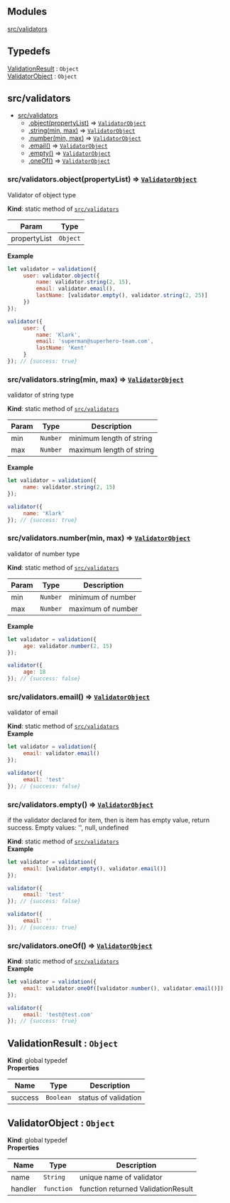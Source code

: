 ## Modules

<dl>
<dt><a href="#module_src/validators">src/validators</a></dt>
<dd></dd>
</dl>

## Typedefs

<dl>
<dt><a href="#ValidationResult">ValidationResult</a> : <code>Object</code></dt>
<dd></dd>
<dt><a href="#ValidatorObject">ValidatorObject</a> : <code>Object</code></dt>
<dd></dd>
</dl>

<a name="module_src/validators"></a>

## src/validators

* [src/validators](#module_src/validators)
    * [.object(propertyList)](#module_src/validators.object) ⇒ <code>[ValidatorObject](#ValidatorObject)</code>
    * [.string(min, max)](#module_src/validators.string) ⇒ <code>[ValidatorObject](#ValidatorObject)</code>
    * [.number(min, max)](#module_src/validators.number) ⇒ <code>[ValidatorObject](#ValidatorObject)</code>
    * [.email()](#module_src/validators.email) ⇒ <code>[ValidatorObject](#ValidatorObject)</code>
    * [.empty()](#module_src/validators.empty) ⇒ <code>[ValidatorObject](#ValidatorObject)</code>
    * [.oneOf()](#module_src/validators.oneOf) ⇒ <code>[ValidatorObject](#ValidatorObject)</code>

<a name="module_src/validators.object"></a>

### src/validators.object(propertyList) ⇒ <code>[ValidatorObject](#ValidatorObject)</code>
Validator of object type

**Kind**: static method of <code>[src/validators](#module_src/validators)</code>  

| Param | Type |
| --- | --- |
| propertyList | <code>Object</code> | 

**Example**  
```js
let validator = validation({
     user: validator.object({
         name: validator.string(2, 15),
         email: validator.email(),
         lastName: [validator.empty(), validator.string(2, 25)]
     })
});

validator({
     user: {
         name: 'Klark',
         email: 'superman@superhero-team.com',
         lastName: 'Kent'
     }
}); // {success: true}
```
<a name="module_src/validators.string"></a>

### src/validators.string(min, max) ⇒ <code>[ValidatorObject](#ValidatorObject)</code>
validator of string type

**Kind**: static method of <code>[src/validators](#module_src/validators)</code>  

| Param | Type | Description |
| --- | --- | --- |
| min | <code>Number</code> | minimum length of string |
| max | <code>Number</code> | maximum length of string |

**Example**  
```js
let validator = validation({
     name: validator.string(2, 15)
});

validator({
     name: 'Klark'
}); // {success: true}
```
<a name="module_src/validators.number"></a>

### src/validators.number(min, max) ⇒ <code>[ValidatorObject](#ValidatorObject)</code>
validator of number type

**Kind**: static method of <code>[src/validators](#module_src/validators)</code>  

| Param | Type | Description |
| --- | --- | --- |
| min | <code>Number</code> | minimum of number |
| max | <code>Number</code> | maximum of number |

**Example**  
```js
let validator = validation({
     age: validator.number(2, 15)
});

validator({
     age: 18
}); // {success: false}
```
<a name="module_src/validators.email"></a>

### src/validators.email() ⇒ <code>[ValidatorObject](#ValidatorObject)</code>
validator of email

**Kind**: static method of <code>[src/validators](#module_src/validators)</code>  
**Example**  
```js
let validator = validation({
     email: validator.email()
});

validator({
     email: 'test'
}); // {success: false}
```
<a name="module_src/validators.empty"></a>

### src/validators.empty() ⇒ <code>[ValidatorObject](#ValidatorObject)</code>
if the validator declared for item, then is item has empty value, return success. Empty values: '', null, undefined

**Kind**: static method of <code>[src/validators](#module_src/validators)</code>  
**Example**  
```js
let validator = validation({
     email: [validator.empty(), validator.email()]
});

validator({
     email: 'test'
}); // {success: false}

validator({
     email: ''
}); // {success: true}
```
<a name="module_src/validators.oneOf"></a>

### src/validators.oneOf() ⇒ <code>[ValidatorObject](#ValidatorObject)</code>
**Kind**: static method of <code>[src/validators](#module_src/validators)</code>  
**Example**  
```js
let validator = validation({
     email: validator.oneOf([validator.number(), validator.email()])
});

validator({
     email: 'test@test.com'
}); // {success: true}
```
<a name="ValidationResult"></a>

## ValidationResult : <code>Object</code>
**Kind**: global typedef  
**Properties**

| Name | Type | Description |
| --- | --- | --- |
| success | <code>Boolean</code> | status of validation |

<a name="ValidatorObject"></a>

## ValidatorObject : <code>Object</code>
**Kind**: global typedef  
**Properties**

| Name | Type | Description |
| --- | --- | --- |
| name | <code>String</code> | unique name of validator |
| handler | <code>function</code> | function returned ValidationResult |

